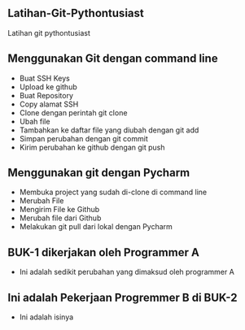 ## Latihan-Git-Pythontusiast
Latihan git pythontusiast

## Menggunakan Git dengan command line
- Buat SSH Keys
- Upload ke github
- Buat Repository
- Copy alamat SSH
- Clone dengan perintah git clone <alamat ssh>
- Ubah file
- Tambahkan ke daftar file yang diubah dengan git add
- Simpan perubahan dengan git commit
- Kirim perubahan ke github dengan git push

## Menggunakan git dengan Pycharm
- Membuka project yang sudah di-clone di command line
- Merubah File
- Mengirim File ke Github
- Merubah file dari Github
- Melakukan git pull dari lokal dengan Pycharm

## BUK-1 dikerjakan oleh Programmer A
- Ini adalah sedikit perubahan yang dimaksud oleh programmer A

## Ini adalah Pekerjaan Progremmer B di BUK-2
- Ini adalah isinya
